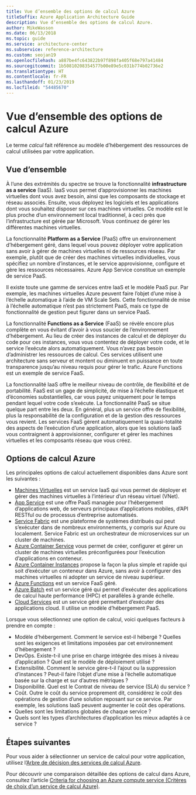 ```yaml
---
title: Vue d’ensemble des options de calcul Azure
titleSuffix: Azure Application Architecture Guide
description: Vue d’ensemble des options de calcul Azure.
author: MikeWasson
ms.date: 06/13/2018
ms.topic: guide
ms.service: architecture-center
ms.subservice: reference-architecture
ms.custom: seojan19
ms.openlocfilehash: a887be4fc643822b97f898fa405f68e797a41484
ms.sourcegitcommit: 1b50810208354577b00e89e5c031b774b02736e2
ms.translationtype: HT
ms.contentlocale: fr-FR
ms.lasthandoff: 01/23/2019
ms.locfileid: "54485670"
---
```

# <a name="overview-of-azure-compute-options"></a>Vue d’ensemble des options de calcul Azure

Le terme *calcul* fait référence au modèle d’hébergement des ressources de calcul utilisées par votre application.

## <a name="overview"></a>Vue d’ensemble

À l’une des extrémités du spectre se trouve la fonctionnalité **infrastructure as a service** (IaaS). IaaS vous permet d’approvisionner les machines virtuelles dont vous avez besoin, ainsi que les composants de stockage et réseau associés. Ensuite, vous déployez les logiciels et les applications dont vous souhaitez disposer sur ces machines virtuelles. Ce modèle est le plus proche d’un environnement local traditionnel, à ceci près que l’infrastructure est gérée par Microsoft. Vous continuez de gérer les différentes machines virtuelles.

La fonctionnalité **Platform as a Service** (PaaS) offre un environnement d’hébergement géré, dans lequel vous pouvez déployer votre application sans avoir à gérer de machines virtuelles ni de ressources réseau. Par exemple, plutôt que de créer des machines virtuelles individuelles, vous spécifiez un nombre d’instances, et le service approvisionne, configure et gère les ressources nécessaires. Azure App Service constitue un exemple de service PaaS.

Il existe toute une gamme de services entre IaaS et le modèle PaaS pur. Par exemple, les machines virtuelles Azure peuvent faire l’objet d’une mise à l’échelle automatique à l’aide de VM Scale Sets. Cette fonctionnalité de mise à l’échelle automatique n’est pas strictement PaaS, mais ce type de fonctionnalité de gestion peut figurer dans un service PaaS.

La fonctionnalité **Functions as a Service** (FaaS) se révèle encore plus complète en vous évitant d’avoir à vous soucier de l’environnement d’hébergement. Au lieu de créer des instances de calcul et de déployer du code pour ces instances, vous vous contentez de déployer votre code, et le service l’exécute alors automatiquement. Vous n’avez pas besoin d’administrer les ressources de calcul. Ces services utilisent une architecture sans serveur et montent ou diminuent en puissance en toute transparence jusqu’au niveau requis pour gérer le trafic. Azure Functions est un exemple de service FaaS.

La fonctionnalité IaaS offre le meilleur niveau de contrôle, de flexibilité et de portabilité. FaaS est un gage de simplicité, de mise à l’échelle élastique et d’économies substantielles, car vous payez uniquement pour le temps pendant lequel votre code s’exécute. La fonctionnalité PaaS se situe quelque part entre les deux. En général, plus un service offre de flexibilité, plus la responsabilité de la configuration et de la gestion des ressources vous revient. Les services FaaS gèrent automatiquement la quasi-totalité des aspects de l’exécution d’une application, alors que les solutions IaaS vous contraignent à approvisionner, configurer et gérer les machines virtuelles et les composants réseau que vous créez.

## <a name="azure-compute-options"></a>Options de calcul Azure

Les principales options de calcul actuellement disponibles dans Azure sont les suivantes :

- [Machines Virtuelles](/azure/virtual-machines/) est un service IaaS qui vous permet de déployer et gérer des machines virtuelles à l’intérieur d’un réseau virtuel (VNet).
- [App Service](/azure/app-service/app-service-value-prop-what-is) est une offre PaaS managée pour l’hébergement d’applications web, de serveurs principaux d’applications mobiles, d’API RESTful ou de processus d’entreprise automatisés.
- [Service Fabric](/azure/service-fabric/service-fabric-overview) est une plateforme de systèmes distribués qui peut s’exécuter dans de nombreux environnements, y compris sur Azure ou localement. Service Fabric est un orchestrateur de microservices sur un cluster de machines.
- [Azure Container Service](/azure/container-service/container-service-intro) vous permet de créer, configurer et gérer un cluster de machines virtuelles préconfigurées pour l’exécution d’applications en conteneur.
- [Azure Container Instances](/azure/container-instances/container-instances-overview) propose la façon la plus simple et rapide qui soit d’exécuter un conteneur dans Azure, sans avoir à configurer des machines virtuelles ni adopter un service de niveau supérieur.
- [Azure Functions](/azure/azure-functions/functions-overview) est un service FaaS géré.
- [Azure Batch](/azure/batch/batch-technical-overview) est un service géré qui permet d’exécuter des applications de calcul haute performance (HPC) et parallèles à grande échelle.
- [Cloud Services](/azure/cloud-services/cloud-services-choose-me) est un service géré permettant d’exécuter des applications cloud. Il utilise un modèle d’hébergement PaaS.

Lorsque vous sélectionnez une option de calcul, voici quelques facteurs à prendre en compte :

- Modèle d’hébergement. Comment le service est-il hébergé ? Quelles sont les exigences et limitations imposées par cet environnement d’hébergement ?
- DevOps. Existe-t-il une prise en charge intégrée des mises à niveau d’application ? Quel est le modèle de déploiement utilisé ?
- Extensibilité. Comment le service gère-t-il l’ajout ou la suppression d’instances ? Peut-il faire l’objet d’une mise à l’échelle automatique basée sur la charge et sur d’autres métriques ?
- Disponibilité. Quel est le Contrat de niveau de service (SLA) du service ?
- Coût. Outre le coût du service proprement dit, considérez le coût des opérations de gestion d’une solution reposant sur ce service. Par exemple, les solutions IaaS peuvent augmenter le coût des opérations.
- Quelles sont les limitations globales de chaque service ?
- Quels sont les types d’architectures d’application les mieux adaptés à ce service ?

## <a name="next-steps"></a>Étapes suivantes

Pour vous aider à sélectionner un service de calcul pour votre application, utilisez l’[Arbre de décision des services de calcul Azure](./compute-decision-tree.md).

Pour découvrir une comparaison détaillée des options de calcul dans Azure, consultez l’article [Criteria for choosing an Azure compute service (Critères de choix d’un service de calcul Azure)](./compute-comparison.md).
